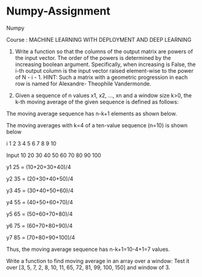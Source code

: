 # Numpy-Assignment
Numpy 

Course : MACHINE LEARNING WITH DEPLOYMENT AND DEEP LEARNING

1. Write a function so that the columns of the output matrix are powers of the input vector. The order of the powers is determined by the increasing boolean argument. Specifically, when increasing is False, the i-th output column is the input vector raised element-wise to the power of N - i - 1. HINT: Such a matrix with a geometric progression in each row is named for Alexandre-
  Theophile Vandermonde.
  
2. Given a sequence of n values x1, x2, ..., xn and a window size k>0, the k-th moving average of the given sequence is defined as follows:

The moving average sequence has n-k+1 elements as shown below.

The moving averages with k=4 of a ten-value sequence (n=10) is shown below

i 1 2 3 4 5 6 7 8 9 10

Input 10 20 30 40 50 60 70 80 90 100

y1 25 = (10+20+30+40)/4

y2 35 = (20+30+40+50)/4

y3 45 = (30+40+50+60)/4

y4 55 = (40+50+60+70)/4

y5 65 = (50+60+70+80)/4

y6 75 = (60+70+80+90)/4

y7 85 = (70+80+90+100)/4

Thus, the moving average sequence has n-k+1=10-4+1=7 values.

Write a function to find moving average in an array over a window: Test it over [3, 5, 7, 2, 8, 10, 11, 65, 72, 81, 99, 100, 150] and window of 3.
